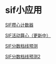 ﻿# sif小应用

[SIF攒心计数器](https://aruyuna9531.github.io/LoveLiveSIFLovecaCalculator.html)

[SIF活动算心（更新中）](https://aruyuna9531.github.io/heartcounter.html)

[SIF分数档线预测](https://aruyuna9531.github.io/ScoreBorder.html)

[SIF分数档线预测2](https://aruyuna9531.github.io/ScoreBorder.php)

